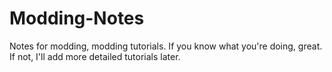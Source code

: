 # Modding-Notes
Notes for modding, modding tutorials. If you know what you're doing, great. If not, I'll add more detailed tutorials later.
